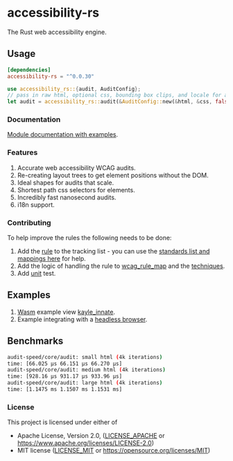 # accessibility-rs

The Rust web accessibility engine.

## Usage

```toml
[dependencies]
accessibility-rs = "^0.0.30"
```

```rs
use accessibility_rs::{audit, AuditConfig};
// pass in raw html, optional css, bounding box clips, and locale for audit
let audit = accessibility_rs::audit(&AuditConfig::new(&html, &css, false, "en"));
```

### Documentation

[Module documentation with examples](https://docs.rs/accessibility-rs).

### Features

1. Accurate web accessibility WCAG audits.
1. Re-creating layout trees to get element positions without the DOM.
1. Ideal shapes for audits that scale.
1. Shortest path css selectors for elements.
1. Incredibly fast nanosecond audits.
1. i18n support.

### Contributing

To help improve the rules the following needs to be done:

1. Add the [rule](./RULES.md) to the tracking list - you can use the [standards list and mappings here](https://squizlabs.github.io/HTML_CodeSniffer/Standards/WCAG2/) for help.
1. Add the logic of handling the rule to [wcag_rule_map](./accessibility-rs/src/engine/rules/wcag_rule_map.rs) and the [techniques](./accessibility-rs/src/engine/rules/techniques.rs).
1. Add [unit](./accessibility-rs/tests/unit/mod.rs) test.

## Examples

1. [Wasm](https://webassembly.org/) example view [kayle_innate](https://github.com/a11ywatch/kayle/blob/main/kayle_innate/kayle_innate/src/lib.rs#L35).
1. Example integrating with a [headless browser](https://github.com/a11ywatch/kayle/blob/main/kayle/tests/innate.ts#L14).

## Benchmarks

```sh
audit-speed/core/audit: small html (4k iterations)
time: [66.025 µs 66.151 µs 66.270 µs]
audit-speed/core/audit: medium html (4k iterations)
time: [928.16 µs 931.17 µs 933.96 µs]
audit-speed/core/audit: large html (4k iterations)                                                                            
time: [1.1475 ms 1.1507 ms 1.1531 ms]
```

### License

This project is licensed under either of

 * Apache License, Version 2.0, ([LICENSE_APACHE](LICENSE_APACHE) or
   https://www.apache.org/licenses/LICENSE-2.0)
 * MIT license ([LICENSE_MIT](LICENSE_MIT) or
   https://opensource.org/licenses/MIT)